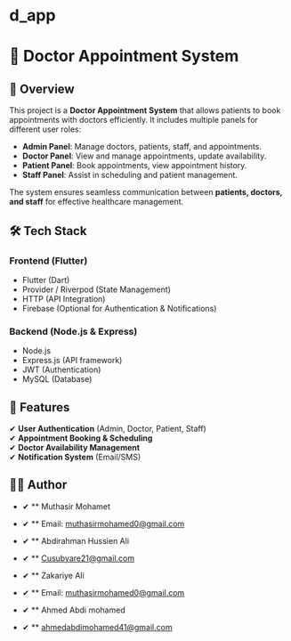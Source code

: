 # d_app

# 🏥 Doctor Appointment System

## 📖 Overview
This project is a **Doctor Appointment System** that allows patients to book appointments with doctors efficiently. It includes multiple panels for different user roles:  

- **Admin Panel**: Manage doctors, patients, staff, and appointments.  
- **Doctor Panel**: View and manage appointments, update availability.  
- **Patient Panel**: Book appointments, view appointment history.  
- **Staff Panel**: Assist in scheduling and patient management.  

The system ensures seamless communication between **patients, doctors, and staff** for effective healthcare management.  

## 🛠️ Tech Stack
### **Frontend** (Flutter)  
- Flutter (Dart)  
- Provider / Riverpod (State Management)  
- HTTP (API Integration)  
- Firebase (Optional for Authentication & Notifications)  

### **Backend** (Node.js & Express)  
- Node.js  
- Express.js (API framework)  
- JWT (Authentication)  
- MySQL (Database)  

## 🚀 Features
✔ **User Authentication** (Admin, Doctor, Patient, Staff)  
✔ **Appointment Booking & Scheduling**  
✔ **Doctor Availability Management**  
✔ **Notification System** (Email/SMS)  


## 👨‍💻 Author

- ✔ ** Muthasir Mohamet
- ✔ ** Email: muthasirmohamed0@gmail.com

- ✔ ** Abdirahman Hussien Ali
- ✔ ** Cusubyare21@gmail.com 

- ✔ ** Zakariye Ali
- ✔ ** Email: muthasirmohamed0@gmail.com

- ✔ ** Ahmed Abdi mohamed
- ✔ ** ahmedabdimohamed41@gmail.com 
